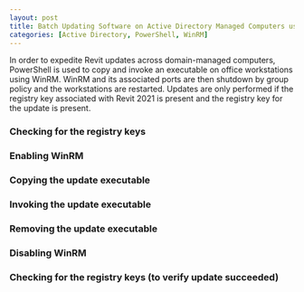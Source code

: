 ```yaml
---
layout: post
title: Batch Updating Software on Active Directory Managed Computers using PowerShell
categories: [Active Directory, PowerShell, WinRM]
---
```


In order to expedite Revit updates across domain-managed computers, PowerShell is used
to copy and invoke an executable on office workstations using WinRM. WinRM and its 
associated ports are then shutdown by group policy  and the workstations are restarted.
Updates are only performed if the registry key associated with Revit 2021 is present and
the registry key for the update is present.

### Checking for the registry keys
### Enabling WinRM
### Copying the update executable
### Invoking the update executable
### Removing the update executable
### Disabling WinRM
### Checking for the registry keys (to verify update succeeded)
